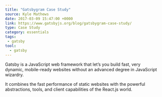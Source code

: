 ```yaml
---
title: "Gatsbygram Case Study"
source: Kyle Mathews
date: 2017-03-09 15:47:00 +0000
link: https://www.gatsbyjs.org/blog/gatsbygram-case-study/
type: Case Study
category: essentials
tags: 
 - gatsby
tool:
  - gatsby
---
```

Gatsby is a JavaScript web framework that let’s you build fast, very dynamic, mobile-ready websites without an advanced degree in JavaScript wizardry.

It combines the fast performance of static websites with the powerful abstractions, tools, and client capabilities of the React.js world.





